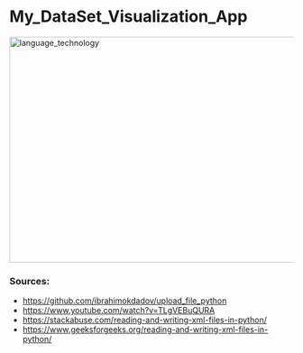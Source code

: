 # My_DataSet_Visualization_App

<img src="images/language_technology.png" alt="language_technology"	width="800" height="400" /> 

### Sources:
- https://github.com/ibrahimokdadov/upload_file_python
- https://www.youtube.com/watch?v=TLgVEBuQURA
- https://stackabuse.com/reading-and-writing-xml-files-in-python/
- https://www.geeksforgeeks.org/reading-and-writing-xml-files-in-python/
